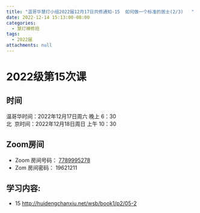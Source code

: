 ```yaml
---
title: "温哥华慧灯小组2022届12月17日共修通知-15  如何做一个标准的居士(2/3)   "
date: 2022-12-14 15:13:00-08:00
categories:
  - 慧灯禅修班
tags:
  - 2022届
attachments: null
---
```

# 2022级第15次课

## 时间

温哥华时间：2022年12月17日周六 晚上 6：30\
北  京时间：2022年12月18日周日 上午 10：30

## Zoom房间

* Zoom 房间号码： [7789995278](https://us02web.zoom.us/j/7789995278?pwd=VjZmbWJFY2k2K0E5RVB2cTNIQmhqUT09)
* Zom 房间密码： 19621211

## 学习内容:

* 15 <http://huidengchanxiu.net/wsb/book1/p2/05-2>